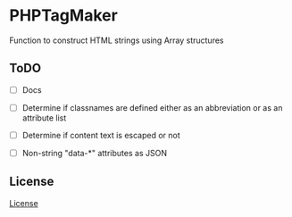 # PHPTagMaker

Function to construct HTML strings using Array structures


## ToDO

- [ ] Docs
- [ ] Determine if classnames are defined either as an abbreviation or as an attribute list
- [ ] Determine if content text is escaped or not
- [ ] Non-string "data-*" attributes as JSON


## License

[License](./LICENSE.md)